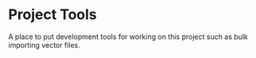 # Project Tools

A place to put development tools for working on this project such as bulk importing vector files.